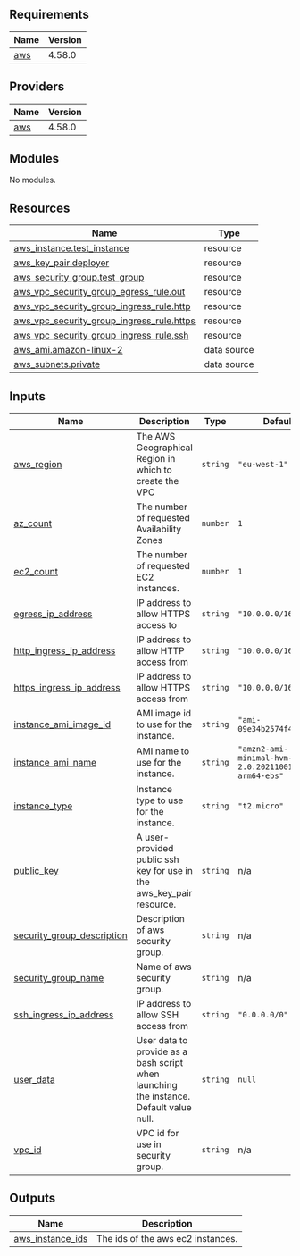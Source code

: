 <!-- BEGIN_TF_DOCS -->
## Requirements

| Name | Version |
|------|---------|
| <a name="requirement_aws"></a> [aws](#requirement\_aws) | 4.58.0 |

## Providers

| Name | Version |
|------|---------|
| <a name="provider_aws"></a> [aws](#provider\_aws) | 4.58.0 |

## Modules

No modules.

## Resources

| Name | Type |
|------|------|
| [aws_instance.test_instance](https://registry.terraform.io/providers/hashicorp/aws/4.58.0/docs/resources/instance) | resource |
| [aws_key_pair.deployer](https://registry.terraform.io/providers/hashicorp/aws/4.58.0/docs/resources/key_pair) | resource |
| [aws_security_group.test_group](https://registry.terraform.io/providers/hashicorp/aws/4.58.0/docs/resources/security_group) | resource |
| [aws_vpc_security_group_egress_rule.out](https://registry.terraform.io/providers/hashicorp/aws/4.58.0/docs/resources/vpc_security_group_egress_rule) | resource |
| [aws_vpc_security_group_ingress_rule.http](https://registry.terraform.io/providers/hashicorp/aws/4.58.0/docs/resources/vpc_security_group_ingress_rule) | resource |
| [aws_vpc_security_group_ingress_rule.https](https://registry.terraform.io/providers/hashicorp/aws/4.58.0/docs/resources/vpc_security_group_ingress_rule) | resource |
| [aws_vpc_security_group_ingress_rule.ssh](https://registry.terraform.io/providers/hashicorp/aws/4.58.0/docs/resources/vpc_security_group_ingress_rule) | resource |
| [aws_ami.amazon-linux-2](https://registry.terraform.io/providers/hashicorp/aws/4.58.0/docs/data-sources/ami) | data source |
| [aws_subnets.private](https://registry.terraform.io/providers/hashicorp/aws/4.58.0/docs/data-sources/subnets) | data source |

## Inputs

| Name | Description | Type | Default | Required |
|------|-------------|------|---------|:--------:|
| <a name="input_aws_region"></a> [aws\_region](#input\_aws\_region) | The AWS Geographical Region in which to create the VPC | `string` | `"eu-west-1"` | no |
| <a name="input_az_count"></a> [az\_count](#input\_az\_count) | The number of requested Availability Zones | `number` | `1` | no |
| <a name="input_ec2_count"></a> [ec2\_count](#input\_ec2\_count) | The number of requested EC2 instances. | `number` | `1` | no |
| <a name="input_egress_ip_address"></a> [egress\_ip\_address](#input\_egress\_ip\_address) | IP address to allow HTTPS access to | `string` | `"10.0.0.0/16"` | no |
| <a name="input_http_ingress_ip_address"></a> [http\_ingress\_ip\_address](#input\_http\_ingress\_ip\_address) | IP address to allow HTTP access from | `string` | `"10.0.0.0/16"` | no |
| <a name="input_https_ingress_ip_address"></a> [https\_ingress\_ip\_address](#input\_https\_ingress\_ip\_address) | IP address to allow HTTPS access from | `string` | `"10.0.0.0/16"` | no |
| <a name="input_instance_ami_image_id"></a> [instance\_ami\_image\_id](#input\_instance\_ami\_image\_id) | AMI image id to use for the instance. | `string` | `"ami-09e34b2574f465af6"` | no |
| <a name="input_instance_ami_name"></a> [instance\_ami\_name](#input\_instance\_ami\_name) | AMI name to use for the instance. | `string` | `"amzn2-ami-minimal-hvm-2.0.20211001.1-arm64-ebs"` | no |
| <a name="input_instance_type"></a> [instance\_type](#input\_instance\_type) | Instance type to use for the instance. | `string` | `"t2.micro"` | no |
| <a name="input_public_key"></a> [public\_key](#input\_public\_key) | A user-provided public ssh key for use in the aws\_key\_pair resource. | `string` | n/a | yes |
| <a name="input_security_group_description"></a> [security\_group\_description](#input\_security\_group\_description) | Description of aws security group. | `string` | n/a | yes |
| <a name="input_security_group_name"></a> [security\_group\_name](#input\_security\_group\_name) | Name of aws security group. | `string` | n/a | yes |
| <a name="input_ssh_ingress_ip_address"></a> [ssh\_ingress\_ip\_address](#input\_ssh\_ingress\_ip\_address) | IP address to allow SSH access from | `string` | `"0.0.0.0/0"` | no |
| <a name="input_user_data"></a> [user\_data](#input\_user\_data) | User data to provide as a bash script when launching the instance. Default value null. | `string` | `null` | no |
| <a name="input_vpc_id"></a> [vpc\_id](#input\_vpc\_id) | VPC id for use in security group. | `string` | n/a | yes |

## Outputs

| Name | Description |
|------|-------------|
| <a name="output_aws_instance_ids"></a> [aws\_instance\_ids](#output\_aws\_instance\_ids) | The ids of the aws ec2 instances. |
<!-- END_TF_DOCS -->